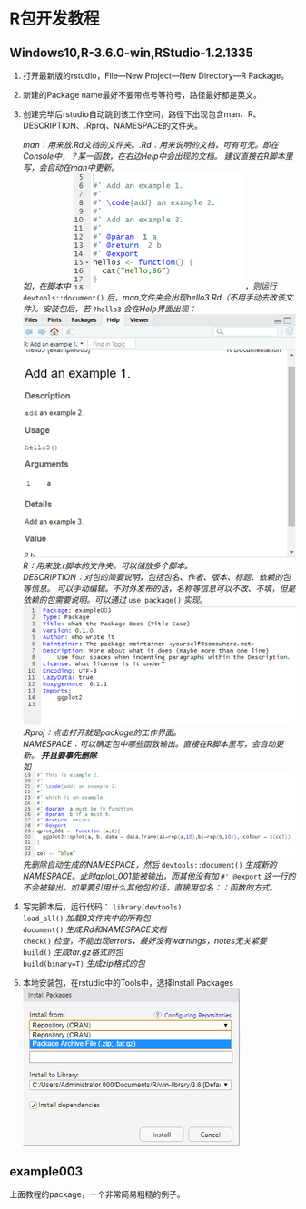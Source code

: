 # R包开发教程

## Windows10,R-3.6.0-win,RStudio-1.2.1335
1. 打开最新版的rstudio，File—New Project—New Directory—R Package。  
2. 新建的Package name最好不要带点号等符号，路径最好都是英文。  
3. 创建完毕后rstudio自动跳到该工作空间，路径下出现包含man、R、DESCRIPTION、.Rproj、NAMESPACE的文件夹。  

   *man：用来放.Rd文档的文件夹。.Rd：用来说明的文档，可有可无。即在Console中，？某一函数，在右边Help中会出现的文档。
   建议直接在R脚本里写，会自动在man中更新。*  
   *如，在脚本中* ![1.png](https://github.com/gonggaobushang/R-Package/blob/master/README%20Pic/1.png)
   *，则运行* `devtools::document()` *后，man文件夹会出现hello3.Rd（不用手动去改该文件）。安装包后，若*
    `?hello3` *会在Help界面出现：* ![2.png](https://github.com/gonggaobushang/R-Package/blob/master/README%20Pic/2.png)  
    *R：用来放.r脚本的文件夹。可以储放多个脚本。*  
    *DESCRIPTION：对包的简要说明，包括包名、作者、版本、标题、依赖的包等信息。*
    *可以手动编辑。不对外发布的话，名称等信息可以不改、不填，但是依赖的包需要说明。可以通过*
    `use_package()` *实现。* ![3.png](https://github.com/gonggaobushang/R-Package/blob/master/README%20Pic/3.png)  
    *.Rproj：点击打开就是package的工作界面。*  
    *NAMESPACE：可以确定包中哪些函数输出。直接在R脚本里写，会自动更新。* ***并且要事先删除***  
    *如*
     ![4.png](https://github.com/gonggaobushang/R-Package/blob/master/README%20Pic/4.png)  
     *先删除自动生成的NAMESPACE，然后* `devtools::document()` *生成新的NAMESPACE。此时qplot_001能被输出，而其他没有加* 
     `#' @export` *这一行的不会被输出。如果要引用什么其他包的话，直接用包名：：函数的方式。*
   
4. 写完脚本后，运行代码：
    `library(devtools)`  
    `load_all()` *加载R文件夹中的所有包*  
    `document()`  *生成.Rd和NAMESPACE文档*  
    `check()`  *检查，不能出现errors，最好没有warnings，notes无关紧要*  
    `build()`  *生成tar.gz格式的包*  
    `build(binary=T)` *生成zip格式的包*
5. 本地安装包，在rstudio中的Tools中，选择Install Packages  
    ![5.png](https://github.com/gonggaobushang/R-Package/blob/master/README%20Pic/5.png) 
   



## example003
上面教程的package，一个非常简易粗糙的例子。
